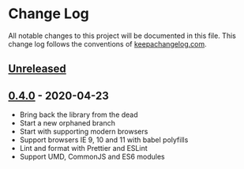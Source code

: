 # Change Log
All notable changes to this project will be documented in this file. This change log follows the conventions of [keepachangelog.com](http://keepachangelog.com/).

## [Unreleased]

## [0.4.0] - 2020-04-23
- Bring back the library from the dead
- Start a new orphaned branch
- Start with supporting modern browsers
- Support browsers IE 9, 10 and 11 with babel polyfills
- Lint and format with Prettier and ESLint
- Support UMD, CommonJS and ES6 modules

[Unreleased]: https://github.com/suvash/one-time/compare/v0.4.0...HEAD
[0.4.0]: https://github.com/suvash/nepalify/compare/ef47bce9a5446c1dafde4d2f41d1640caf845cc3...v0.4.0
